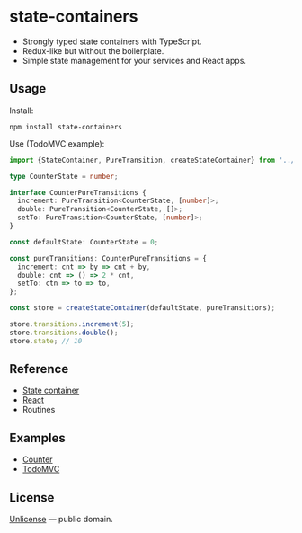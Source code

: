 # state-containers

- Strongly typed state containers with TypeScript.
- Redux-like but without the boilerplate.
- Simple state management for your services and React apps.


## Usage

Install:

```
npm install state-containers
```

Use (TodoMVC example):

```ts
import {StateContainer, PureTransition, createStateContainer} from '../../src';

type CounterState = number;

interface CounterPureTransitions {
  increment: PureTransition<CounterState, [number]>;
  double: PureTransition<CounterState, []>;
  setTo: PureTransition<CounterState, [number]>;
}

const defaultState: CounterState = 0;

const pureTransitions: CounterPureTransitions = {
  increment: cnt => by => cnt + by,
  double: cnt => () => 2 * cnt,
  setTo: ctn => to => to,
};

const store = createStateContainer(defaultState, pureTransitions);

store.transitions.increment(5);
store.transitions.double();
store.state; // 10
```


## Reference

- [State container](./docs/State-container.md)
- [React](./docs/React.md)
- Routines


## Examples

- [Counter](./examples/counter)
- [TodoMVC](./examples/todomvc)


## License

[Unlicense](LICENSE) &mdash; public domain.
